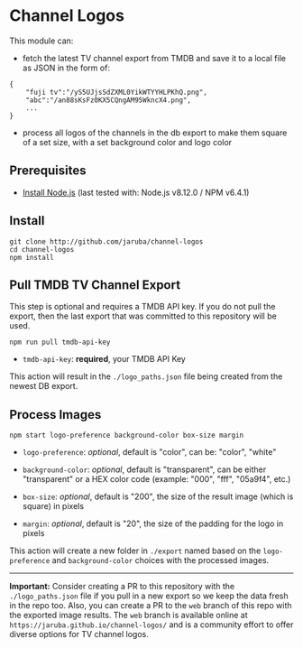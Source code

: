 # Channel Logos

This module can:

- fetch the latest TV channel export from TMDB and save it to a local file as JSON in the form of:
```
{ 
	"fuji tv":"/yS5UJjsSdZXML0YikWTYYHLPKhQ.png",
	"abc":"/an88sKsFz0KX5CQngAM95WkncX4.png",
	...
}
```

- process all logos of the channels in the db export to make them square of a set size, with a set background color and logo color


## Prerequisites

- [Install Node.js](https://nodejs.org/en/download/) (last tested with: Node.js v8.12.0 / NPM v6.4.1)


## Install

```
git clone http://github.com/jaruba/channel-logos
cd channel-logos
npm install
```

## Pull TMDB TV Channel Export

This step is optional and requires a TMDB API key. If you do not pull the export, then the last export that was committed to this repository will be used.

```
npm run pull tmdb-api-key
```

- `tmdb-api-key`: **required**, your TMDB API Key

This action will result in the `./logo_paths.json` file being created from the newest DB export.


## Process Images

```
npm start logo-preference background-color box-size margin
```

- `logo-preference`: _optional_, default is "color", can be: "color", "white"

- `background-color`: _optional_, default is "transparent", can be either "transparent" or a HEX color code (example: "000", "fff", "05a9f4", etc.)

- `box-size`: _optional_, default is "200", the size of the result image (which is square) in pixels

- `margin`: _optional_, default is "20", the size of the padding for the logo in pixels

This action will create a new folder in `./export` named based on the `logo-preference` and `background-color` choices with the processed images.

---

**Important:** Consider creating a PR to this repository with the `./logo_paths.json` file if you pull in a new export so we keep the data fresh in the repo too. Also, you can create a PR to the `web` branch of this repo with the exported image results. The `web` branch is available online at `https://jaruba.github.io/channel-logos/` and is a community effort to offer diverse options for TV channel logos.
